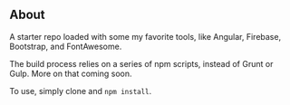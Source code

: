 ## About

A starter repo loaded with some my favorite tools, like Angular, Firebase, Bootstrap, and FontAwesome.

The build process relies on a series of npm scripts, instead of Grunt or Gulp. More on that coming soon.

To use, simply clone and `npm install`.
